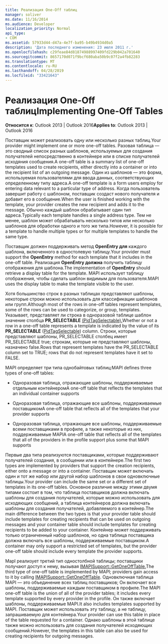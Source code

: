 ```yaml
---
title: Реализация One-Off таблиц
manager: soliver
ms.date: 11/16/2014
ms.audience: Developer
localization_priority: Normal
api_type:
- COM
ms.assetid: 57933d44-d47a-4e7f-ba95-b49b4934d0a5
description: 'Дата последнего изменения: 23 июля 2011 г.'
ms.openlocfilehash: c29feae84d81874988997409fd229b042a701640
ms.sourcegitcommit: 8657170d071f9bcf680aba50b9c07f2a4fb82283
ms.translationtype: MT
ms.contentlocale: ru-RU
ms.lasthandoff: 04/28/2019
ms.locfileid: "33421643"
---
```

# <a name="implementing-one-off-tables"></a><span data-ttu-id="46b63-103">Реализация One-Off таблиц</span><span class="sxs-lookup"><span data-stu-id="46b63-103">Implementing One-Off Tables</span></span>

<span data-ttu-id="46b63-104">**Относится к**: Outlook 2013 | Outlook 2016</span><span class="sxs-lookup"><span data-stu-id="46b63-104">**Applies to**: Outlook 2013 | Outlook 2016</span></span> 
  
<span data-ttu-id="46b63-105">Поставщик может реализовать одну или несколько разных таблиц.</span><span class="sxs-lookup"><span data-stu-id="46b63-105">Your provider might implement one or more one-off tables.</span></span> <span data-ttu-id="46b63-106">Разовая таблица — это сводный список разных шаблонов, используемых для создания получателей непосредственно в контейнере или в списке получателей исходяния сообщения.</span><span class="sxs-lookup"><span data-stu-id="46b63-106">A one-off table is a summary list of one-off templates used to create recipients, either directly into a container or into the recipient list of an outgoing message.</span></span> <span data-ttu-id="46b63-107">Один из шаблонов — это форма, используемая пользователями для ввода данных, соответствующих определенному типу адреса.</span><span class="sxs-lookup"><span data-stu-id="46b63-107">A one-off template is a form users employ for entering data relevant to a particular type of address.</span></span> <span data-ttu-id="46b63-108">Когда пользователь завершит работу с шаблоном, поставщик создаст нового получателя и добавит его в сообщение.</span><span class="sxs-lookup"><span data-stu-id="46b63-108">When the user is finished working with the template, your provider creates the new recipient and adds it to the message.</span></span> <span data-ttu-id="46b63-109">Обычно каждый шаблон обрабатывает один тип адреса.</span><span class="sxs-lookup"><span data-stu-id="46b63-109">Typically each template handles a single address type.</span></span> <span data-ttu-id="46b63-110">Тем не менее, шаблон может обрабатывать несколько типов или несколько шаблонов для обработки одного и того же типа.</span><span class="sxs-lookup"><span data-stu-id="46b63-110">However, it is possible for a template to handle multiple types or for multiple templates to handle the same type.</span></span> 
  
<span data-ttu-id="46b63-111">Поставщик должен поддерживать метод **OpenEntry для** каждого шаблона, включенного в одностолевую таблицу.</span><span class="sxs-lookup"><span data-stu-id="46b63-111">Your provider must support the **OpenEntry** method for each template that it includes in the one-off table.</span></span> <span data-ttu-id="46b63-112">Реализация **OpenEntry должна** получить таблицу отображения для шаблона.</span><span class="sxs-lookup"><span data-stu-id="46b63-112">The implementation of **OpenEntry** should retrieve a display table for the template.</span></span> <span data-ttu-id="46b63-113">MAPI использует таблицу отображения, чтобы сделать шаблон видимым для пользователя.</span><span class="sxs-lookup"><span data-stu-id="46b63-113">MAPI uses the display table to make the template visible to the user.</span></span> 
  
<span data-ttu-id="46b63-114">Хотя большинство строк в разных таблицах представляют шаблоны, некоторые строки можно использовать для классификации шаблонов или групп.</span><span class="sxs-lookup"><span data-stu-id="46b63-114">Although most of the rows in one-off tables represent templates, some of the rows can be used to categorize, or group, templates.</span></span> <span data-ttu-id="46b63-115">Указывает, представляет ли строка в одноразовой таблице шаблон значение столбца **PR_SELECTABLE** [(PidTagSelectable).](pidtagselectable-canonical-property.md)</span><span class="sxs-lookup"><span data-stu-id="46b63-115">Whether or not a row in a one-off table represents a template is indicated by the value of its **PR_SELECTABLE** ([PidTagSelectable](pidtagselectable-canonical-property.md)) column.</span></span> <span data-ttu-id="46b63-116">Строки, которые представляют шаблоны, PR_SELECTABLE столбец имеет PR_SELECTABLE true; строкам, которые не представляют шаблоны, назначено false.</span><span class="sxs-lookup"><span data-stu-id="46b63-116">Rows that represent templates have the PR_SELECTABLE column set to TRUE; rows that do not represent templates have it set to FALSE.</span></span>
  
<span data-ttu-id="46b63-117">MAPI определяет три типа однобайтовых таблиц:</span><span class="sxs-lookup"><span data-stu-id="46b63-117">MAPI defines three types of one-off tables:</span></span>
  
- <span data-ttu-id="46b63-118">Одноразовая таблица, отражающие шаблоны, поддерживаемые отдельным контейнером</span><span class="sxs-lookup"><span data-stu-id="46b63-118">A one-off table that reflects the templates that an individual container supports</span></span>
    
- <span data-ttu-id="46b63-119">Одноразовая таблица, отражающие все шаблоны, поддерживаемые поставщиком</span><span class="sxs-lookup"><span data-stu-id="46b63-119">A one-off table that reflects all of the templates that your provider supports</span></span> 
    
- <span data-ttu-id="46b63-120">Одноразовая таблица, отражающие все шаблоны, поддерживаемые всеми поставщиками в профиле, а также некоторые из них, поддерживаемые MAPI</span><span class="sxs-lookup"><span data-stu-id="46b63-120">A one-off table that reflects all of the templates that all of the providers in the profile support plus some that MAPI supports</span></span>
    
<span data-ttu-id="46b63-121">Первые два типа реализуются поставщиками, которые поддерживают получателей создания, в сообщении или в контейнере.</span><span class="sxs-lookup"><span data-stu-id="46b63-121">The first two types are implemented by providers that support the creation recipients, either onto a message or into a container.</span></span> <span data-ttu-id="46b63-122">Поставщик может включать один и тот же набор или другой набор шаблонов в свои одновключные таблицы.</span><span class="sxs-lookup"><span data-stu-id="46b63-122">Your provider can include the same set or a different set of templates in its one-off tables.</span></span> <span data-ttu-id="46b63-123">Основное различие между этими двумя типами состоит в том, что таблица поставщиков должна включать шаблоны для создания получателей, которые можно использовать для исходяющих сообщений, а таблица контейнеров должна включать шаблоны для создания получателей, добавляемого в контейнер.</span><span class="sxs-lookup"><span data-stu-id="46b63-123">The main difference between the two types is that your provider table should include templates for creating recipients that can be used on outgoing messages and your container table should include templates for creating recipients to be added to your container.</span></span> <span data-ttu-id="46b63-124">Контейнер может поддерживать только ограниченный набор шаблонов, но одна таблица поставщика должна включать все шаблоны, поддерживаемые поставщиком.</span><span class="sxs-lookup"><span data-stu-id="46b63-124">A container may only support a restricted set of templates, but the provider one-off table should include every template the provider supports.</span></span>
  
<span data-ttu-id="46b63-125">MapI реализует третий тип одностолбной таблицы; поставщики получают доступ к нему, вызывая [IMAPISupport::GetOneOffTable.](imapisupport-getoneofftable.md)</span><span class="sxs-lookup"><span data-stu-id="46b63-125">The third type of one-off table is implemented by MAPI; providers gain access to it by calling [IMAPISupport::GetOneOffTable](imapisupport-getoneofftable.md).</span></span> <span data-ttu-id="46b63-126">Одновключная таблица MAPI — это объединение всех таблиц поставщиков; Он включает все шаблоны, поддерживаемые каждым поставщиком в профиле.</span><span class="sxs-lookup"><span data-stu-id="46b63-126">The MAPI one-off table is the union of all of the provider tables; it includes every template supported by every provider in the profile.</span></span> <span data-ttu-id="46b63-127">Он также включает шаблоны, поддерживаемые MAPI.</span><span class="sxs-lookup"><span data-stu-id="46b63-127">It also includes templates supported by MAPI.</span></span> <span data-ttu-id="46b63-128">Поставщик может использовать эту таблицу, а не таблицу, запрашиваемую для контейнера.</span><span class="sxs-lookup"><span data-stu-id="46b63-128">Your provider can use this table in place of the table requested for a container.</span></span> <span data-ttu-id="46b63-129">Однако шаблоны в этой таблице также можно использовать для создания получателей исходяющих сообщений.</span><span class="sxs-lookup"><span data-stu-id="46b63-129">However, the templates in this table can also be used for creating recipients for outgoing messages.</span></span>
  

